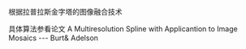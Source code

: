 根据拉普拉斯金字塔的图像融合技术

具体算法参看论文 A Multiresolution Spline with Applicantion to Image Mosaics --- Burt& Adelson
